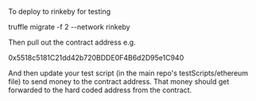 To deploy to rinkeby for testing

truffle migrate -f 2 --network rinkeby


Then pull out the contract address e.g.

0x5518c5181C21dd42b720BDDE0F4B6d2D95e1C940

And then update your test script (in the main repo's testScripts/ethereum file) to send money to the contract address. That money should get forwarded to the hard coded address from the contract.
